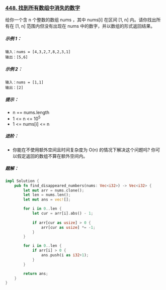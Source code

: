 ### [448. 找到所有数组中消失的数字](https://leetcode.cn/problems/find-all-numbers-disappeared-in-an-array/)
给你一个含 n 个整数的数组 nums ，其中 nums[i] 在区间 [1, n] 内。请你找出所有在 [1, n] 范围内但没有出现在 nums 中的数字，并以数组的形式返回结果。



##### 示例 1：
```
输入：nums = [4,3,2,7,8,2,3,1]
输出：[5,6]
```

##### 示例 2：
```
输入：nums = [1,1]
输出：[2]
```

##### 提示：
- n == nums.length
- 1 <= n <= 10<sup>5</sup>
- 1 <= nums[i] <= n

##### 进阶：
- 你能在不使用额外空间且时间复杂度为 O(n) 的情况下解决这个问题吗? 你可以假定返回的数组不算在额外空间内。

##### 题解：
```rust
impl Solution {
    pub fn find_disappeared_numbers(nums: Vec<i32>) -> Vec<i32> {
        let mut arr = nums.clone();
        let len = nums.len();
        let mut ans = vec![];

        for i in 0..len {
            let cur = arr[i].abs() - 1;
            
            if arr[cur as usize] > 0 {
                arr[cur as usize] *= -1;
            }
        }

        for i in 0..len {
            if arr[i] > 0 {
                ans.push(i as i32+1);
            }
        }

        return ans;
    }
}
```
